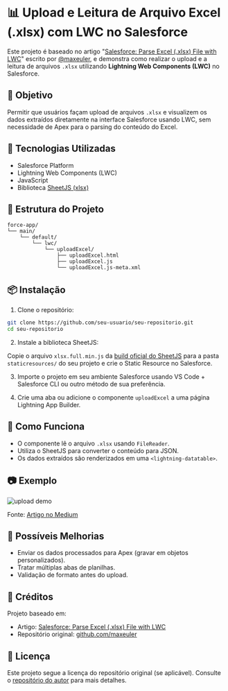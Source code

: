 # 📊 Upload e Leitura de Arquivo Excel (.xlsx) com LWC no Salesforce

Este projeto é baseado no artigo "[Salesforce: Parse Excel (.xlsx) File with LWC](https://medium.com/@maxeuler/salesforce-parse-excel-xlsx-file-with-lwc-78bf44e43c2e)" escrito por [@maxeuler](https://medium.com/@maxeuler), e demonstra como realizar o upload e a leitura de arquivos `.xlsx` utilizando **Lightning Web Components (LWC)** no Salesforce.

## 📌 Objetivo

Permitir que usuários façam upload de arquivos `.xlsx` e visualizem os dados extraídos diretamente na interface Salesforce usando LWC, sem necessidade de Apex para o parsing do conteúdo do Excel.

## 🚀 Tecnologias Utilizadas

- Salesforce Platform
- Lightning Web Components (LWC)
- JavaScript
- Biblioteca [SheetJS (xlsx)](https://github.com/SheetJS/sheetjs)

## 📁 Estrutura do Projeto

```
force-app/
└── main/
    └── default/
        └── lwc/
            └── uploadExcel/
                ├── uploadExcel.html
                ├── uploadExcel.js
                └── uploadExcel.js-meta.xml
```

## 📦 Instalação

1. Clone o repositório:

```bash
git clone https://github.com/seu-usuario/seu-repositorio.git
cd seu-repositorio
```

2. Instale a biblioteca SheetJS:

Copie o arquivo `xlsx.full.min.js` da [build oficial do SheetJS](https://github.com/SheetJS/sheetjs) para a pasta `staticresources/` do seu projeto e crie o Static Resource no Salesforce.

3. Importe o projeto em seu ambiente Salesforce usando VS Code + Salesforce CLI ou outro método de sua preferência.

4. Crie uma aba ou adicione o componente `uploadExcel` a uma página Lightning App Builder.

## 🧠 Como Funciona

- O componente lê o arquivo `.xlsx` usando `FileReader`.
- Utiliza o SheetJS para converter o conteúdo para JSON.
- Os dados extraídos são renderizados em uma `<lightning-datatable>`.

## 📷 Exemplo

![upload demo](https://miro.medium.com/v2/resize:fit:720/format:webp/1*Xn80tKoBYPdazIQXl8tPqg.gif)

Fonte: [Artigo no Medium](https://medium.com/@maxeuler/salesforce-parse-excel-xlsx-file-with-lwc-78bf44e43c2e)

## 🧩 Possíveis Melhorias

- Enviar os dados processados para Apex (gravar em objetos personalizados).
- Tratar múltiplas abas de planilhas.
- Validação de formato antes do upload.

## 🙏 Créditos

Projeto baseado em:

- Artigo: [Salesforce: Parse Excel (.xlsx) File with LWC](https://medium.com/@maxeuler/salesforce-parse-excel-xlsx-file-with-lwc-78bf44e43c2e)
- Repositório original: [github.com/maxeuler](https://github.com/maxeuler)

## 📄 Licença

Este projeto segue a licença do repositório original (se aplicável). Consulte o [repositório do autor](https://github.com/maxeuler) para mais detalhes.
